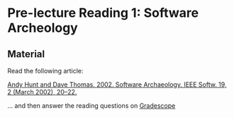 # Pre-lecture Reading 1: Software Archeology

## Material

Read the following article:

[Andy Hunt and Dave Thomas. 2002. Software Archaeology. IEEE Softw. 19, 2 (March 2002), 20–22.](mar_02_archeology.pdf)

… and then answer the reading questions on [Gradescope](https://gradescope.com/courses/1096661/assignments/6569744/)
